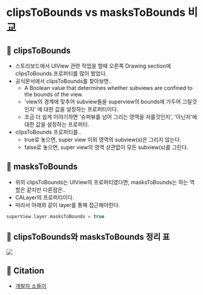 # clipsToBounds vs masksToBounds 비교

## 🍎 clipsToBounds
- 스토리보드에서 UIView 관련 작업을 할때 오른쪽 Drawing section에 clipsToBounds 프로퍼티를 많이 봤었다.
- 공식문서에서 clipsToBounds를 찾아보면..
    - A Boolean value that determines whether subviews are confined to the bounds of the view.
    - 'view의 경계에 맞추어 subview들을 superview의 bounds에 가두어 그릴것인지' 에 대한 값을 설정하는 프로퍼티이다.
    - 조금 더 쉽게 이야기하면 '슈퍼뷰를 넘어 그리는 영역을 자를것인지', '아닌지'에 대한 값을 설정하는 프로퍼티.
- clipsToBounds 프로퍼티를..
    - true로 놓으면, super view 이외 영역의 subview(s)은 그리지 않는다.
    - false로 놓으면, super view의 영역 상관없이 모든 subview(s)를 그린다.

## 🍎 masksToBounds
- 위의 clipsToBounds는 UIView의 프로퍼티였다면, masksToBounds는 하는 역할은 같지만 다른점은..
- CALayer의 프로퍼티이다.
- 따라서 아래와 같이 layer를 통해 접근해야한다.
```swift
superView.layer.masksToBounds = true
```
## 🍎 clipsToBounds와 masksToBounds 정리 표
![](https://i.imgur.com/z9TBe5T.png)

## 🍎 Citation
- [개발자 소들이](https://babbab2.tistory.com/47)
